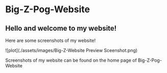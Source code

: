# Big-Z-Pog-Website 
## Hello and welcome to my website!

Here are some screenshots of my website!

![plot](./assets/images/Big-Z-Website Preview Sceenshot.png)

Screenshots of my website can be found on the home page of Big-Z-Pog-Website
